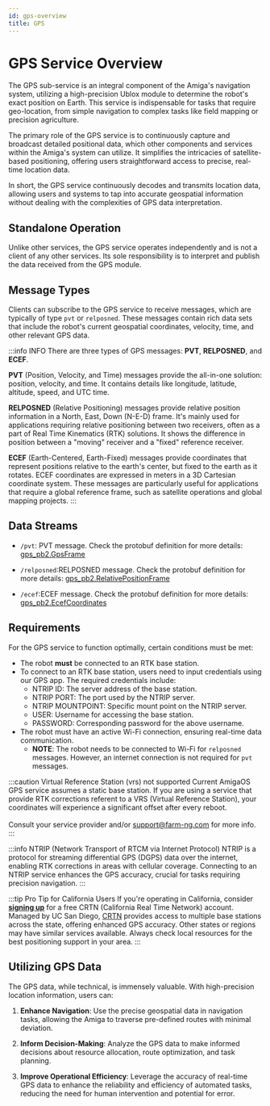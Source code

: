 ```yaml
---
id: gps-overview
title: GPS
---
```


# GPS Service Overview

The GPS sub-service is an integral component of the Amiga's navigation system, utilizing a
high-precision Ublox module to determine the robot's exact position on Earth.
This service is indispensable for tasks that require geo-location, from simple
navigation to complex tasks like field mapping or precision agriculture.

The primary role of the GPS service is to continuously capture and broadcast detailed
positional data, which other components and services within the Amiga's system can utilize.
It simplifies the intricacies of satellite-based positioning, offering users straightforward
access to precise, real-time location data.

In short, the GPS service continuously decodes and transmits location data, allowing users
and systems to tap into accurate geospatial information without dealing with the
complexities of GPS data interpretation.

## Standalone Operation

Unlike other services, the GPS service operates independently and is not a client of any other services.
Its sole responsibility is to interpret and publish the data received from the GPS module.

## Message Types

Clients can subscribe to the GPS service to receive messages, which are typically of type `pvt` or `relposned`.
These messages contain rich data sets that include the robot's current geospatial coordinates,
velocity, time, and other relevant GPS data.

:::info INFO
There are three types of GPS messages: **PVT**, **RELPOSNED**, and **ECEF**.

**PVT** (Position, Velocity, and Time) messages provide the all-in-one solution: position, velocity,
and time.
It contains details like longitude, latitude, altitude, speed, and UTC time.

**RELPOSNED** (Relative Positioning) messages provide relative position information in a
North, East, Down (N-E-D) frame. It's mainly used for applications requiring relative positioning
between two receivers, often as a part of Real Time Kinematics (RTK) solutions.
It shows the difference in position between a "moving" receiver and a "fixed" reference receiver.

**ECEF** (Earth-Centered, Earth-Fixed) messages provide coordinates that represent positions
relative to the earth's center, but fixed to the earth as it rotates.
ECEF coordinates are expressed in meters in a 3D Cartesian coordinate system.
These messages are particularly useful for applications
that require a global reference frame, such as satellite operations and global mapping projects.
:::

## Data Streams

- `/pvt`: PVT message.
 Check the protobuf definition for more details:
 [gps_pb2.GpsFrame](https://github.com/farm-ng/farm-ng-amiga/blob/main/protos/farm_ng/gps/gps.proto#L50-L71)

- `/relposned`:RELPOSNED message.
Check the protobuf definition for more details:
[gps_pb2.RelativePositionFrame](https://github.com/farm-ng/farm-ng-amiga/blob/main/protos/farm_ng/gps/gps.proto#L73-L97)

- `/ecef`:ECEF message.
Check the protobuf definition for more details:
[gps_pb2.EcefCoordinates](https://github.com/farm-ng/farm-ng-amiga/blob/main/protos/farm_ng/gps/gps.proto#L109-L117)

## Requirements

For the GPS service to function optimally, certain conditions must be met:

- The robot **must** be connected to an RTK base station.
- To connect to an RTK base station, users need to input credentials using our GPS app.
The required credentials include:
  - NTRIP ID: The server address of the base station.
  - NTRIP PORT: The port used by the NTRIP server.
  - NTRIP MOUNTPOINT: Specific mount point on the NTRIP server.
  - USER: Username for accessing the base station.
  - PASSWORD: Corresponding password for the above username.
- The robot must have an active Wi-Fi connection, ensuring real-time data communication.
  - **NOTE**: The robot needs to be connected to Wi-Fi for `relposned` messages.
 However, an internet connection is not required for `pvt` messages.

:::caution Virtual Reference Station (vrs) not supported
Current AmigaOS GPS service assumes a static base station. If you are using a service that
provide RTK corrections referent to a VRS (Virtual Reference Station), your coordinates will
experience a significant offset after every reboot. <br/><br/>
Consult your service provider and/or support@farm-ng.com for more info.
:::

:::info NTRIP (Network Transport of RTCM via Internet Protocol)
NTRIP is a protocol for streaming differential GPS (DGPS) data over the internet, enabling RTK
corrections in areas with cellular coverage.
Connecting to an NTRIP service enhances the GPS accuracy, crucial for tasks requiring precision navigation.
:::

:::tip Pro Tip for California Users
If you're operating in California, consider [**signing up**](https://www.surveymonkey.com/survey-taken?sm=8oRYqrBI74rDSaBAdtcV5GY0_2FRs585_2FD4c_2BTVJDw_2Be9msUlD1XrZDpZ1Rvu0DLWBo8bsPAjLG8jj8DbutXMqryiezNdZiuVvgEb0osp55QY_3D)
for a free CRTN
(California Real Time Network) account.
Managed by UC San Diego, [CRTN](http://sopac-csrc.ucsd.edu/index.php/crtn/) provides access
to multiple base stations across the state, offering enhanced GPS accuracy.
Other states or regions may have similar services available.
Always check local resources for the best positioning support in your area.
:::

## Utilizing GPS Data

The GPS data, while technical, is immensely valuable.
With high-precision location information, users can:

1. **Enhance Navigation**:
Use the precise geospatial data in navigation tasks, allowing the Amiga to traverse pre-defined
routes with minimal deviation.

2. **Inform Decision-Making**:
Analyze the GPS data to make informed decisions about resource allocation, route optimization,
and task planning.

3. **Improve Operational Efficiency**:
Leverage the accuracy of real-time GPS data to enhance the reliability and efficiency of automated tasks,
reducing the need for human intervention and potential for error.
